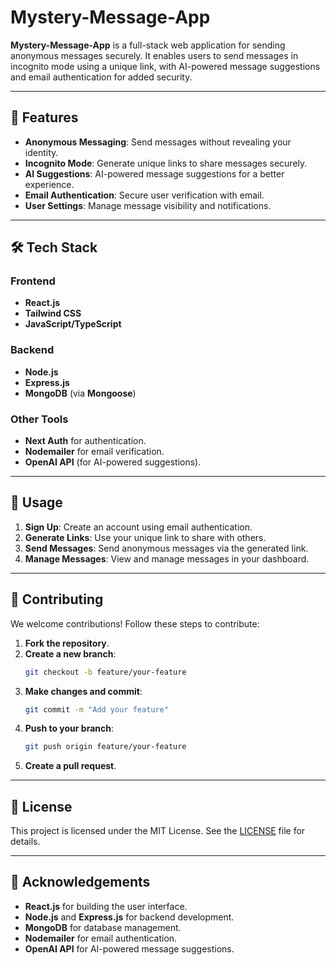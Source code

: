 # Mystery-Message-App

**Mystery-Message-App** is a full-stack web application for sending anonymous messages securely. It enables users to send messages in incognito mode using a unique link, with AI-powered message suggestions and email authentication for added security.

---

## 🚀 Features
- **Anonymous Messaging**: Send messages without revealing your identity.
- **Incognito Mode**: Generate unique links to share messages securely.
- **AI Suggestions**: AI-powered message suggestions for a better experience.
- **Email Authentication**: Secure user verification with email.
- **User Settings**: Manage message visibility and notifications.

---

## 🛠️ Tech Stack
### Frontend
- **React.js**
- **Tailwind CSS**
- **JavaScript/TypeScript**

### Backend
- **Node.js**
- **Express.js**
- **MongoDB** (via **Mongoose**)

### Other Tools
- **Next Auth** for authentication.
- **Nodemailer** for email verification.
- **OpenAI API** (for AI-powered suggestions).

---

## 🌟 Usage
1. **Sign Up**: Create an account using email authentication.
2. **Generate Links**: Use your unique link to share with others.
3. **Send Messages**: Send anonymous messages via the generated link.
4. **Manage Messages**: View and manage messages in your dashboard.

---

## 🤝 Contributing
We welcome contributions! Follow these steps to contribute:

1. **Fork the repository**.
2. **Create a new branch**:
   ```bash
   git checkout -b feature/your-feature
   ```
3. **Make changes and commit**:
   ```bash
   git commit -m "Add your feature"
   ```
4. **Push to your branch**:
   ```bash
   git push origin feature/your-feature
   ```
5. **Create a pull request**.

---

## 📝 License
This project is licensed under the MIT License. See the [LICENSE](LICENSE) file for details.

---

## 🙌 Acknowledgements
- **React.js** for building the user interface.
- **Node.js** and **Express.js** for backend development.
- **MongoDB** for database management.
- **Nodemailer** for email authentication.
- **OpenAI API** for AI-powered message suggestions.
